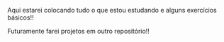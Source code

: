 Aqui estarei colocando tudo o que estou estudando e alguns exercícios básicos!!

Futuramente farei projetos em outro repositório!!
